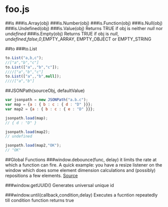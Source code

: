 # foo.js

##is
###is.Array(obj)
###is.Number(obj)
###is.Function(obj)
###is.Null(obj)
###is.Undefined(obj)
###is.Value(obj)
 Returns TRUE if obj is neither _null_ nor _undefined_
###is.Empty(obj)
 Returns TRUE if obj is _null_, _undefined_,_false_,_0_,EMPTY_ARRAY, EMPTY_OBJECT or EMPTY_STRING

##to
###to.List
```javascript
to.List("a,b,c");
//["a","b","c"]
to.List(["a",,"b","c"]);
////["a","b","c"]
to.List(["a",,"b",null]);
////["a","b"]
```


##JSONPath(sourceObj, defaultValue)

```javascript
var jsonpath = new JSONPath("a.b.c");
var map = {a : { b : c : { d : "D" }}};
var map2 = {a : { b : c : { e : "D" }}};

jsonpath.load(map);
// { d : "D" }

jsonpath.load(map2);
// undefined

jsonpath.load(map2,"OK");
// "OK"
```

##Global Functions
###window.debounce(func, delay)
it limits the rate at which a function can fire. A quick example:  you have a resize listener on the window which does some element dimension calculations and (possibly)  repositions a few elements.
[Source](https://davidwalsh.name/javascript-debounce-function)

###window.getUUID()
Generates universal unique id

###window.until(callback,condition,delay)
Executes a fucntion repeatedly till condition function returns true



